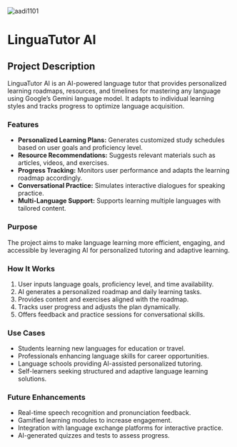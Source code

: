 <p align="left"> <img src="https://komarev.com/ghpvc/?username=aadi1101&label=Profile%20views&color=0e75b6&style=flat" alt="aadi1101" /> </p>

# LinguaTutor AI

## Project Description

LinguaTutor AI is an AI-powered language tutor that provides personalized learning roadmaps, resources, and timelines for mastering any language using Google’s Gemini language model. It adapts to individual learning styles and tracks progress to optimize language acquisition.

### Features

- **Personalized Learning Plans:** Generates customized study schedules based on user goals and proficiency level.
- **Resource Recommendations:** Suggests relevant materials such as articles, videos, and exercises.
- **Progress Tracking:** Monitors user performance and adapts the learning roadmap accordingly.
- **Conversational Practice:** Simulates interactive dialogues for speaking practice.
- **Multi-Language Support:** Supports learning multiple languages with tailored content.

### Purpose

The project aims to make language learning more efficient, engaging, and accessible by leveraging AI for personalized tutoring and adaptive learning.

### How It Works

1. User inputs language goals, proficiency level, and time availability.
2. AI generates a personalized roadmap and daily learning tasks.
3. Provides content and exercises aligned with the roadmap.
4. Tracks user progress and adjusts the plan dynamically.
5. Offers feedback and practice sessions for conversational skills.

### Use Cases

- Students learning new languages for education or travel.
- Professionals enhancing language skills for career opportunities.
- Language schools providing AI-assisted personalized tutoring.
- Self-learners seeking structured and adaptive language learning solutions.

### Future Enhancements

- Real-time speech recognition and pronunciation feedback.
- Gamified learning modules to increase engagement.
- Integration with language exchange platforms for interactive practice.
- AI-generated quizzes and tests to assess progress.
